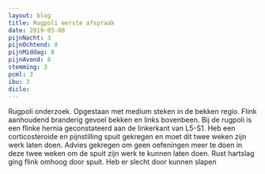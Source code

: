 ```yaml
---
layout: blog
title: Rugpoli eerste afspraak
date: 2019-05-08
pijnNacht: 3
pijnOchtend: 8
pijnMiddag: 8
pijnAvond: 8
stemming: 3
pcml: 3
ibu: 3
diclo: 
---
```


Rugpoli onderzoek. Opgestaan met medium steken in de bekken regio. Flink aanhoudend branderig gevoel bekken en links bovenbeen. Bij de rugpoli is een flinke hernia geconstateerd aan de linkerkant van L5-S1. Heb een corticosteroide en pijnstilling spuit gekregen en moet dit twee weken zijn werk laten doen. Advies gekregen om geen oefeningen meer te doen in deze twee weken om de spuit zijn werk te kunnen laten doen. Rust hartslag ging flink omhoog door spuit. Heb er slecht door kunnen slapen


